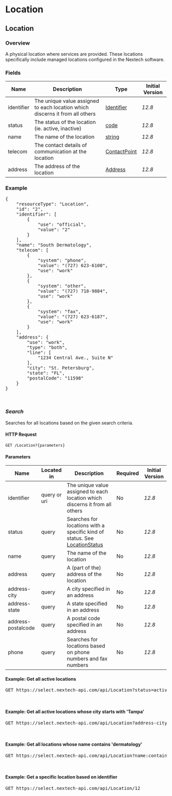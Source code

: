 # Location

## Location

### Overview
A physical location where services are provided. These locations specifically include managed locations configured in the Nextech software.

### Fields
| Name | Description | Type | Initial Version |
| ---- | ----------- | ---- | --------------- |
| identifier | The unique value assigned to each location which discerns it from all others | [Identifier](https://www.hl7.org/fhir/datatypes.html#Identifier) | _12.8_ |
| status | The status of the location (ie. active, inactive) | [code](https://www.hl7.org/fhir/datatypes.html#code) | _12.8_ |
| name | The name of the location | [string](https://www.hl7.org/fhir/datatypes.html#string) | _12.8_ |
| telecom | The contact details of communication at the location | [ContactPoint](https://www.hl7.org/fhir/datatypes.html#ContactPoint) | _12.8_ |
| address | The address of the location | [Address](https://www.hl7.org/fhir/datatypes.html#Address) | _12.8_ |

### Example
<pre class="center-column">
{
    "resourceType": "Location",
    "id": "2",
    "identifier": [
        {
            "use": "official",
            "value": "2"
        }
    ],
    "name": "South Dermatology",
    "telecom": [
        {
            "system": "phone",
            "value": "(727) 623-6100",
            "use": "work"
        },
        {
            "system": "other",
            "value": "(727) 718-9884",
            "use": "work"
        },
        {
            "system": "fax",
            "value": "(727) 623-6187",
            "use": "work"
        }
    ],
    "address": {
        "use": "work",
        "type": "both",
        "line": [
            "1234 Central Ave., Suite N"
        ],
        "city": "St. Petersburg",
        "state": "FL",
        "postalCode": "11598"
    }
}
</pre>
&nbsp;

### *Search*
Searches for all locations based on the given search criteria.

#### HTTP Request 
`GET /Location?{parameters}`

#### Parameters
| Name | Located in | Description | Required | Initial Version |
| ---- | ---------- | ----------- | -------- | --------------- |
| identifier | query or uri | The unique value assigned to each location which discerns it from all others |  No | _12.8_ |
| status | query | Searches for locations with a specific kind of status. See [LocationStatus](https://www.hl7.org/fhir/valueset-location-status.html) | No | _12.8_ |
| name | query | The name of the location | No | _12.8_ |
| address | query | A (part of the) address of the location | No | _12.8_ |
| address-city | query | A city specified in an address | No | _12.8_ |
| address-state | query | A state specified in an address | No | _12.8_ |
| address-postalcode | query | A postal code specified in an address | No | _12.8_ |
| phone | query | Searches for locations based on phone numbers and fax numbers | No | _12.8_ |

#### Example: Get all active locations

<pre class="center-column">
GET https://select.nextech-api.com/api/Location?status=active
</pre>
&nbsp;

#### Example: Get all active locations whose city starts with 'Tampa'

<pre class="center-column">
GET https://select.nextech-api.com/api/Location?address-city=Tampa&status=active
</pre>
&nbsp;

#### Example: Get all locations whose name contains 'dermatology'

<pre class="center-column">
GET https://select.nextech-api.com/api/Location?name:contains=dermatology
</pre>
&nbsp;

#### Example: Get a specific location based on identifier

<pre class="center-column">
GET https://select.nextech-api.com/api/Location/12
</pre>
&nbsp;
